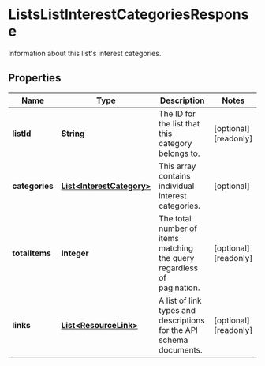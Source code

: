 

# ListsListInterestCategoriesResponse

Information about this list's interest categories.

## Properties

| Name | Type | Description | Notes |
|------------ | ------------- | ------------- | -------------|
|**listId** | **String** | The ID for the list that this category belongs to. |  [optional] [readonly] |
|**categories** | [**List&lt;InterestCategory&gt;**](InterestCategory.md) | This array contains individual interest categories. |  [optional] |
|**totalItems** | **Integer** | The total number of items matching the query regardless of pagination. |  [optional] [readonly] |
|**links** | [**List&lt;ResourceLink&gt;**](ResourceLink.md) | A list of link types and descriptions for the API schema documents. |  [optional] [readonly] |




